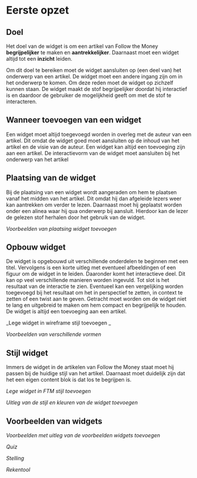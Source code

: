 # Eerste opzet

## Doel

Het doel van de widget is om een artikel van Follow the Money **begrijpelijker** te maken en **aantrekkelijker**. Daarnaast moet een widget altijd tot een **inzicht** leiden.

Om dit doel te bereiken moet de widget aansluiten op (een deel van) het onderwerp van een artikel. De widget moet een andere ingang zijn om in het onderwerp te komen. Om deze reden moet de widget op zichzelf kunnen staan. De widget maakt de stof begrijpelijker doordat hij interactief is en daardoor de gebruiker de mogelijkheid geeft om met de stof te interacteren.&#x20;

## Wanneer toevoegen van een widget

Een widget moet altijd toegevoegd worden in overleg met de auteur van een artikel. Dit omdat de widget goed moet aansluiten op de inhoud van het artikel en de visie van de auteur. Een widget kan altijd een toevoeging zijn aan een artikel. De interactievorm van de widget moet aansluiten bij het onderwerp van het artikel

## Plaatsing van de widget

Bij de plaatsing van een widget wordt aangeraden om hem te plaatsen vanaf het midden van het artikel. Dit omdat hij dan afgeleide lezers weer kan aantrekken om verder te lezen. Daarnaast moet hij geplaatst worden onder een alinea waar hij qua onderwerp bij aansluit. Hierdoor kan de lezer de gelezen stof herhalen door het gebruik van de widget.&#x20;

_Voorbeelden van plaatsing widget toevoegen_

## Opbouw widget

De widget is opgebouwd uit verschillende onderdelen te beginnen met een titel. Vervolgens is een korte uitleg met eventueel afbeeldingen of een figuur om de widget in te leiden. Daaronder komt het interactieve deel. Dit kan op veel verschillende manieren worden ingevuld. Tot slot is het resultaat van de interactie te zien. Eventueel kan een vergelijking worden toegevoegd bij het resultaat om het in perspectief te zetten, in context te zetten of een twist aan te geven. Getracht moet worden om de widget niet te lang en uitgebreid te maken om hem compact en begrijpelijk te houden. De widget is altijd een toevoeging aan een artikel.&#x20;

_Lege widget in wireframe stijl toevoegen _

_Voorbeelden van verschillende vormen_

## Stijl widget

Immers de widget in de artikelen van Follow the Money staat moet hij passen bij de huidige stijl van het artikel. Daarnaast moet duidelijk zijn dat het een eigen content blok is dat los te begrijpen is.&#x20;

_Lege widget in FTM stijl toevoegen_

_Uitleg van de stijl en kleuren van de widget toevoegen_

## Voorbeelden van widgets

_Voorbeelden met uitleg van de voorbeelden widgets toevoegen_

_Quiz_

_Stelling_

_Rekentool_
